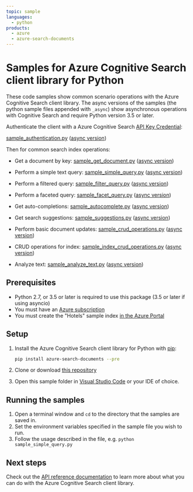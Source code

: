 ```yaml
---
topic: sample
languages:
  - python
products:
  - azure
  - azure-search-documents
---
```


# Samples for Azure Cognitive Search client library for Python

These code samples show common scenario operations with the Azure Cognitive
Search client library. The async versions of the samples (the python sample
files appended with `_async`) show asynchronous operations with Cognitive Search
and require Python version 3.5 or later.

Authenticate the client with a Azure Cognitive Search [API Key Credential](https://docs.microsoft.com/en-us/azure/search/search-security-api-keys):

[sample_authentication.py](https://github.com/Azure/azure-sdk-for-python/tree/76f599e28851f5a2430129785dcf46391250313a/sdk/search/azure-search-documents/samples/sample_authentication.py) ([async version](https://github.com/Azure/azure-sdk-for-python/tree/76f599e28851f5a2430129785dcf46391250313a/sdk/search/azure-search-documents/samples/async_samples/sample_authentication_async.py))

Then for common search index operations:

* Get a document by key: [sample_get_document.py](https://github.com/Azure/azure-sdk-for-python/tree/76f599e28851f5a2430129785dcf46391250313a/sdk/search/azure-search-documents/samples/sample_get_document.py) ([async version](https://github.com/Azure/azure-sdk-for-python/tree/76f599e28851f5a2430129785dcf46391250313a/sdk/search/azure-search-documents/samples/async_samples/sample_get_document_async.py))

* Perform a simple text query: [sample_simple_query.py](https://github.com/Azure/azure-sdk-for-python/tree/76f599e28851f5a2430129785dcf46391250313a/sdk/search/azure-search-documents/samples/sample_simple_query.py) ([async version](https://github.com/Azure/azure-sdk-for-python/tree/76f599e28851f5a2430129785dcf46391250313a/sdk/search/azure-search-documents/samples/async_samples/sample_simple_query_async.py))

* Perform a filtered query: [sample_filter_query.py](https://github.com/Azure/azure-sdk-for-python/tree/76f599e28851f5a2430129785dcf46391250313a/sdk/search/azure-search-documents/samples/sample_filter_query.py) ([async version](https://github.com/Azure/azure-sdk-for-python/tree/76f599e28851f5a2430129785dcf46391250313a/sdk/search/azure-search-documents/samples/async_samples/sample_filter_query_async.py))

* Perform a faceted query: [sample_facet_query.py](https://github.com/Azure/azure-sdk-for-python/tree/76f599e28851f5a2430129785dcf46391250313a/sdk/search/azure-search-documents/samples/sample_facet_query.py) ([async version](https://github.com/Azure/azure-sdk-for-python/tree/76f599e28851f5a2430129785dcf46391250313a/sdk/search/azure-search-documents/samples/async_samples/sample_facet_query_async.py))

* Get auto-completions: [sample_autocomplete.py](https://github.com/Azure/azure-sdk-for-python/tree/76f599e28851f5a2430129785dcf46391250313a/sdk/search/azure-search-documents/samples/sample_autocomplete.py) ([async version](https://github.com/Azure/azure-sdk-for-python/tree/76f599e28851f5a2430129785dcf46391250313a/sdk/search/azure-search-documents/samples/async_samples/sample_autocomplete_async.py))

* Get search suggestions: [sample_suggestions.py](https://github.com/Azure/azure-sdk-for-python/tree/76f599e28851f5a2430129785dcf46391250313a/sdk/search/azure-search-documents/samples/sample_suggestions.py) ([async version](https://github.com/Azure/azure-sdk-for-python/tree/76f599e28851f5a2430129785dcf46391250313a/sdk/search/azure-search-documents/samples/async_samples/sample_suggestions_async.py))

* Perform basic document updates: [sample_crud_operations.py](https://github.com/Azure/azure-sdk-for-python/tree/76f599e28851f5a2430129785dcf46391250313a/sdk/search/azure-search-documents/samples/sample_crud_operations.py) ([async version](https://github.com/Azure/azure-sdk-for-python/tree/76f599e28851f5a2430129785dcf46391250313a/sdk/search/azure-search-documents/samples/async_samples/sample_crud_operations_async.py))

* CRUD operations for index: [sample_index_crud_operations.py](https://github.com/Azure/azure-sdk-for-python/tree/76f599e28851f5a2430129785dcf46391250313a/sdk/search/azure-search-documents/samples/sample_index_crud_operations.py) ([async version](https://github.com/Azure/azure-sdk-for-python/tree/76f599e28851f5a2430129785dcf46391250313a/sdk/search/azure-search-documents/samples/async_samples/sample_index_crud_operations_async.py))

* Analyze text: [sample_analyze_text.py](https://github.com/Azure/azure-sdk-for-python/tree/76f599e28851f5a2430129785dcf46391250313a/sdk/search/azure-search-documents/samples/sample_analyze_text.py) ([async version](https://github.com/Azure/azure-sdk-for-python/tree/76f599e28851f5a2430129785dcf46391250313a/sdk/search/azure-search-documents/samples/async_samples/sample_analyze_text_async.py))

## Prerequisites
* Python 2.7, or 3.5 or later is required to use this package (3.5 or later if using asyncio)
* You must have an [Azure subscription](https://azure.microsoft.com/free/)
* You must create the "Hotels" sample index [in the Azure Portal](https://docs.microsoft.com/en-us/azure/search/search-get-started-portal)


## Setup

1. Install the Azure Cognitive Search client library for Python with [pip](https://pypi.org/project/pip/):

   ```bash
   pip install azure-search-documents --pre
   ```

2. Clone or download [this repository](https://github.com/Azure/azure-sdk-for-python)
3. Open this sample folder in [Visual Studio Code](https://code.visualstudio.com) or your IDE of choice.

## Running the samples

1. Open a terminal window and `cd` to the directory that the samples are saved in.
2. Set the environment variables specified in the sample file you wish to run.
3. Follow the usage described in the file, e.g. `python sample_simple_query.py`

## Next steps

Check out the [API reference documentation](https://docs.microsoft.com/en-us/rest/api/searchservice/)
to learn more about what you can do with the Azure Cognitive Search client library.
